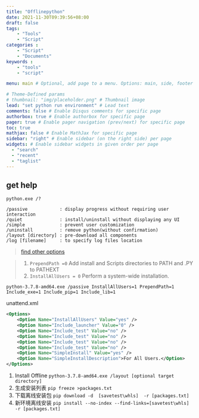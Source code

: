 ```yaml
---
title: "Offlinepython"
date: 2021-11-30T09:39:56+08:00
draft: false
tags: 
    - "Tools"
    - "Script"
categories :                             
    - "Script"
    - "Documents"
keywords :                                 
    - "tools"
    - "script"

menu: main # Optional, add page to a menu. Options: main, side, footer

# Theme-Defined params
# thumbnail: "img/placeholder.png" # Thumbnail image
lead: "set python run environment" # Lead text
comments: false # Enable Disqus comments for specific page
authorbox: true # Enable authorbox for specific page
pager: true # Enable pager navigation (prev/next) for specific page
toc: true 
mathjax: false # Enable MathJax for specific page
sidebar: "right" # Enable sidebar (on the right side) per page
widgets: # Enable sidebar widgets in given order per page
  - "search"
  - "recent"
  - "taglist"
---
```


## get help

```shell
python.exe /?

/passive            : display progress without requiring user interaction
/quiet              : install/uninstall without displaying any UI
/simple             : prevent user customization
/uninstall          : remove python(without confirmation)
/layout [directory] : pre-download all components
/log [filename]     : to specify log files location
```

>[find other options](https://docs.python.org/3.7/using/windows.html)

>1. `PrependPath =0` Add install and Scripts directories to PATH and .PY to PATHEXT
>2. `InstallAllUsers = 0` Perform a system-wide installation.

```shell
python-3.7.8-amd64.exe /passive InstallAllUsers=1 PrependPath=1 Include_exe=1 Include_pip=1 Include_lib=1
```

unattend.xml

```xml
<Options>
    <Option Name="InstallAllUsers" Value="yes" />
    <Option Name="Include_launcher" Value="0" />
    <Option Name="Include_test" Value="no" />
    <Option Name="Include_test" Value="no" />
    <Option Name="Include_test" Value="no" />
    <Option Name="Include_test" Value="no" />
    <Option Name="SimpleInstall" Value="yes" />
    <Option Name="SimpleInstallDescription">For All Users.</Option>
</Options>
```

1. Install Offline
  `python-3.7.8-amd64.exe /layout [optional target directory]`
2. 生成安装列表
  `pip freeze >packages.txt`
3. 下载离线安装包
  `pip download -d  [savetest\whls]  -r [packages.txt]`
4. 新环境离线安装
  `pip install --no-index --find-links=[savetest\whls] -r [packages.txt]`

